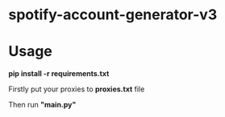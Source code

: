 # spotify-account-generator-v3

# Usage

**pip install -r requirements.txt**


Firstly put your proxies to **proxies.txt** file

Then run **"main.py"**






